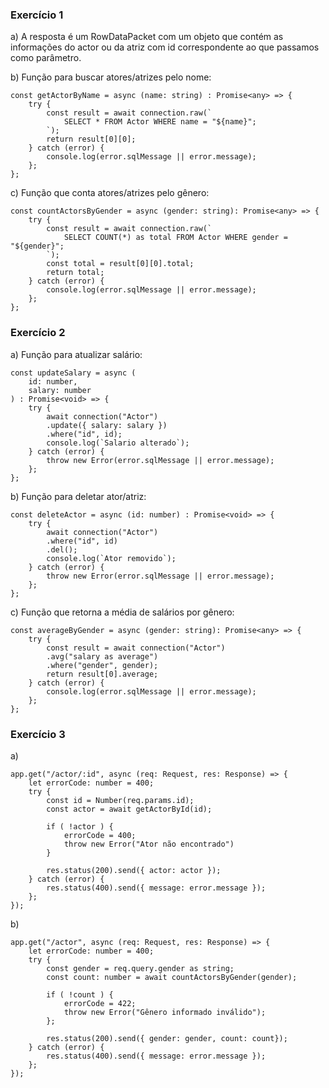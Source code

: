 ### Exercício 1
a) A resposta é um RowDataPacket com um objeto que contém as informações do actor ou da atriz com id correspondente ao que passamos como parâmetro.

b) Função para buscar atores/atrizes pelo nome:
```
const getActorByName = async (name: string) : Promise<any> => {
    try {
        const result = await connection.raw(`
            SELECT * FROM Actor WHERE name = "${name}";
        `);
        return result[0][0];
    } catch (error) {
        console.log(error.sqlMessage || error.message);
    };
};
```

c) Função que conta atores/atrizes pelo gênero:
```
const countActorsByGender = async (gender: string): Promise<any> => {
    try {
        const result = await connection.raw(`
            SELECT COUNT(*) as total FROM Actor WHERE gender = "${gender}";
        `);
        const total = result[0][0].total;
        return total;
    } catch (error) {
        console.log(error.sqlMessage || error.message);
    };
};
```

### Exercício 2
a) Função para atualizar salário:
```
const updateSalary = async (
    id: number, 
    salary: number
) : Promise<void> => {
    try {
        await connection("Actor")
        .update({ salary: salary })
        .where("id", id);
        console.log(`Salario alterado`);
    } catch (error) {
        throw new Error(error.sqlMessage || error.message);
    };
};
```

b) Função para deletar ator/atriz:
```
const deleteActor = async (id: number) : Promise<void> => {
    try {
        await connection("Actor")
        .where("id", id)
        .del();
        console.log(`Ator removido`);
    } catch (error) {
        throw new Error(error.sqlMessage || error.message);
    };
};
```

c) Função que retorna a média de salários por gênero:
```
const averageByGender = async (gender: string): Promise<any> => {
    try {
        const result = await connection("Actor")
        .avg("salary as average")
        .where("gender", gender);
        return result[0].average;
    } catch (error) {
        console.log(error.sqlMessage || error.message);
    };
};
```

### Exercício 3
a)
```
app.get("/actor/:id", async (req: Request, res: Response) => {
    let errorCode: number = 400;
    try {
        const id = Number(req.params.id);
        const actor = await getActorById(id);

        if ( !actor ) {
            errorCode = 400;
            throw new Error("Ator não encontrado")
        }

        res.status(200).send({ actor: actor });
    } catch (error) {
        res.status(400).send({ message: error.message });
    };
});
```

b) 
```
app.get("/actor", async (req: Request, res: Response) => {
    let errorCode: number = 400;
    try {
        const gender = req.query.gender as string;
        const count: number = await countActorsByGender(gender);

        if ( !count ) {
            errorCode = 422;
            throw new Error("Gênero informado inválido");
        };

        res.status(200).send({ gender: gender, count: count});
    } catch (error) {
        res.status(400).send({ message: error.message });
    };
});
```